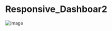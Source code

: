 # Responsive_Dashboar2

![image](https://github.com/user-attachments/assets/da155882-309c-4ce5-911f-2d4fd0d8c897)
